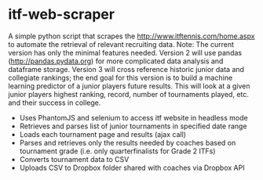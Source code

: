 # itf-web-scraper
A simple python script that scrapes the http://www.itftennis.com/home.aspx to automate the retrieval of relevant recruiting data. 
Note: The current version has only the minimal features needed. Version 2 will use pandas (http://pandas.pydata.org) for more complicated data analysis and dataframe storage. Version 3 will cross reference historic junior data and collegiate rankings; the end goal for this version is to build a machine learning predictor of a junior players future results. This will look at a given junior players highest ranking, record, number of tournaments played, etc. and their success in college. 
* Uses PhantomJS and selenium to access itf website in headless mode
* Retrieves and parses list of junior tournaments in specified date range
* Loads each tournament page and results (ajax call)
* Parses and retrieves only the results needed by coaches based on tournament grade (i.e. only quarterfinalists for Grade 2 ITFs)
* Converts tournament data to CSV
* Uploads CSV to Dropbox folder shared with coaches via Dropbox API
